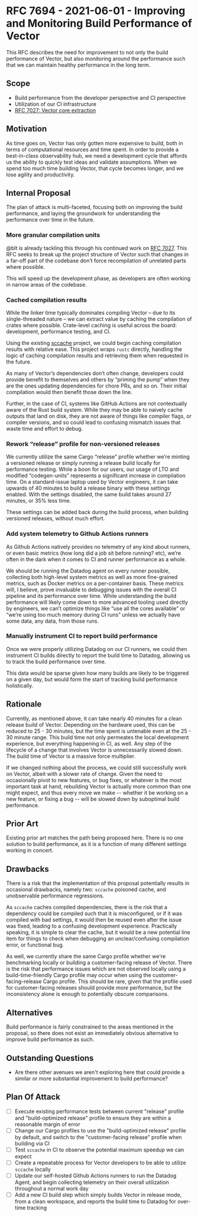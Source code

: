 # RFC 7694 - 2021-06-01 - Improving and Monitoring Build Performance of Vector

This RFC describes the need for improvement to not only the build performance of Vector, but also
monitoring around the performance such that we can maintain healthy performance in the long term.

## Scope

- Build performance from the developer perspective and CI perspective
- Utilization of our CI infrastructure
- [RFC 7027: Vector core extraction](https://github.com/timberio/vector/issues/7027)

## Motivation

As time goes on, Vector has only gotten more expensive to build, both in terms of computational resources and time spent. In order to provide a best-in-class observability hub, we need a development cycle that affords us the ability to quickly test ideas and validate assumptions. When we spend too much time building Vector, that cycle becomes longer, and we lose agility and productivity.

## Internal Proposal

The plan of attack is multi-faceted, focusing both on improving the build performance, and laying
the groundwork for understanding the performance over time in the future.

### More granular compilation units
@blt is already tackling this through his continued work on [RFC 7027](https://github.com/timberio/vector/issues/7027).  This RFC seeks to break up the project structure of Vector such that changes in a far-off part of the codebase don’t force recompilation of unrelated parts where possible.

This will speed up the development phase, as developers are often working in narrow areas of the codebase.

### Cached compilation results
While the linker time typically dominates compiling Vector – due to its single-threaded nature – we can extract value by caching the compilation of crates where possible.  Crate-level caching is useful across the board: development, performance testing, and CI.

Using the existing [sccache](https://github.com/mozilla/sccache) project, we could begin caching compilation results with relative ease.  This project wraps `rustc` directly, handling the logic of caching compilation results and retrieving them when requested in the future.

As many of Vector’s dependencies don’t often change, developers could provide benefit to themselves and others by “priming the pump” when they are the ones updating dependencies for chore PRs, and so on.  Their initial compilation would then benefit those down the line.

Further, in the case of CI, systems like GitHub Actions are not contextually aware of the Rust build system.  While they may be able to naively cache outputs that land on disk, they are not aware of things like compiler flags, or compiler versions, and so could lead to confusing mismatch issues that waste time and effort to debug.

### Rework “release” profile for non-versioned releases
We currently utilize the same Cargo “release” profile whether we’re minting a versioned release or simply running a release build locally for performance testing.  While a boon for our users, our usage of LTO and modified “codegen-units” represents a significant increase in compilation time.  On a standard-issue laptop used by Vector engineers, it can take upwards of 40 minutes to build a release binary with these settings enabled.  With the settings disabled, the same build takes around 27 minutes, or 35% less time.

These settings can be added back during the build process, when building versioned releases, without much effort.

### Add system telemetry to Github Actions runners
As Github Actions natively provides no telemetry of any kind about runners, or even basic metrics (how long did a job sit before running? etc), we’re often in the dark when it comes to CI and runner performance as a whole.

We should be running the Datadog agent on every runner possible, collecting both high-level system metrics as well as more fine-grained metrics, such as Docker metrics on a per-container basis.  These metrics will, I believe, prove invaluable to debugging issues with the overall CI pipeline and its performance over time.  While understanding the build performance will likely come down to more advanced tooling used directly by engineers, we can’t optimize things like “use all the cores available” or “we’re using too much memory during CI runs” unless we actually have some data, any data, from those runs.

### Manually instrument CI to report build performance
Once we were properly utilizing Datadog on our CI runners, we could then instrument CI builds
directly to report the build time to Datadog, allowing us to track the build performance over time.

This data would be sparse given how many builds are likely to be triggered on a given day, but would
form the start of tracking build performance holistically.

## Rationale

Currently, as mentioned above, it can take nearly 40 minutes for a clean release build of Vector.
Depending on the hardware used, this can be reduced to 25 - 30 minutes, but the time spent is
untenable even at the 25 - 30 minute range.  This build time not only permeates the local
development experience, but everything happening in CI, as well.  Any step of the lifecycle of a
change that involves Vector is unnecessarily slowed down.  The build time of Vector is a massive
force multiplier.

If we changed nothing about the process, we could still successfully work on Vector, albeit with a
slower rate of change.  Given the need to occasionally pivot to new features, or bug fixes, or
whatever is the most important task at hand, rebuilding Vector is actually more common than one
might expect, and thus every move we make -- whether it be working on a new feature, or fixing a bug
-- will be slowed down by suboptimal build performance.

## Prior Art

Existing prior art matches the path being proposed here.  There is no one solution to build
performance, as it is a function of many different settings working in concert.

## Drawbacks

There is a risk that the implementation of this proposal potentially results in occasional
drawbacks, namely two: `sccache` poisoned cache, and unobservable performance regressions.

As `sccache` caches compiled dependencies, there is the risk that a dependency could be compiled
such that it is misconfigured, or if it was compiled with bad settings, it would then be reused even
after the issue was fixed, leading to a confusing development experience.  Practically speaking, it
is simple to clear the cache, but it would be a new potential line item for things to check when
debugging an unclear/confusing compilation error, or functional bug.

As well, we currently share the same Cargo profile whether we're benchmarking locally or building a
customer-facing release of Vector.  There is the risk that performance issues which are not observed
locally using a build-time-friendly Cargo profile may occur when using the customer-facing-release
Cargo profile.  This should be rare, given that the profile used for customer-facing releases should
provide _more_ performance, but the inconsistency alone is enough to potentially obscure comparisons.

## Alternatives

Build performance is fairly constrained to the areas mentioned in the proposal, so there does not
exist an immediately obvious alternative to improve build performance as such.

## Outstanding Questions

- Are there other avenues we aren't exploring here that could provide a similar or more substantial
  improvement to build performance?

## Plan Of Attack

- [ ] Execute existing performance tests between current "release" profile and "build-optimized
  release" profile to ensure they are within a reasonable margin of error
- [ ] Change our Cargo profiles to use the "build-optimized release" profile by default, and switch
  to the "customer-facing release" profile when building via CI
- [ ] Test `sccache` in CI to observe the potential maximum speedup we can expect
- [ ] Create a repeatable process for Vector developers to be able to utilize `sccache` locally
- [ ] Update our self-hosted Github Actions runners to run the Datadog Agent, and begin collecting
  telemetry on their overall utilization throughout a normal work day
- [ ] Add a new CI build step which simply builds Vector in release mode, from a clean workspace,
  and reports the build time to Datadog for over-time tracking
